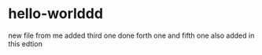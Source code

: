 # hello-worlddd
new file from me added
third one done 
forth one and 
fifth one also added in this edtion
